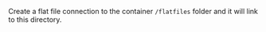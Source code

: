 Create a flat file connection to the container `/flatfiles` folder and it will link to this directory.